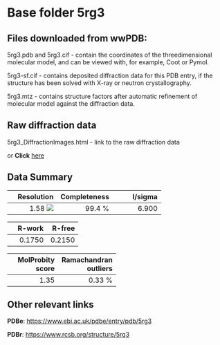 # Base folder 5rg3

## Files downloaded from wwPDB:

5rg3.pdb and 5rg3.cif - contain the coordinates of the threedimensional molecular model, and can be viewed with, for example, Coot or Pymol.

5rg3-sf.cif - contains deposited diffraction data for this PDB entry, if the structure has been solved with X-ray or neutron crystallography.

5rg3.mtz - contains structure factors after automatic refinement of molecular model against the diffraction data.

## Raw diffraction data

5rg3_DiffractionImages.html - link to the raw diffraction data 

or **Click** [here](https://zenodo.org/record/3731133) 

## Data Summary
|   | Resolution | Completeness| I/sigma |
|---|-------------:|----------------:|--------------:|
|   |1.58 ![](https://github.com/thorn-lab/coronavirus_structural_task_force/blob/master/outreach/ang.svg)|99.4  %|<img width=50/>6.900|

|   | **R-work**| **R-free**   
|---|-------------:|----------------:|           
||0.1750|0.2150|

|   |**MolProbity<br>score**| **Ramachandran<br>outliers** 
|---|-------------:|----------------:|
||1.35|0.33 %|

## Other relevant links 
**PDBe**:  https://www.ebi.ac.uk/pdbe/entry/pdb/5rg3
 
**PDBr**: https://www.rcsb.org/structure/5rg3 


